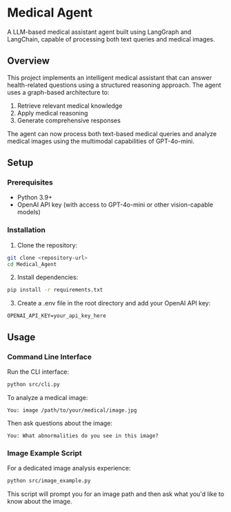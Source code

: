 # Medical Agent

A LLM-based medical assistant agent built using LangGraph and LangChain, capable of processing both text queries and medical images.

## Overview

This project implements an intelligent medical assistant that can answer health-related questions using a structured reasoning approach. The agent uses a graph-based architecture to:

1. Retrieve relevant medical knowledge
2. Apply medical reasoning
3. Generate comprehensive responses

The agent can now process both text-based medical queries and analyze medical images using the multimodal capabilities of GPT-4o-mini.

## Setup

### Prerequisites

- Python 3.9+
- OpenAI API key (with access to GPT-4o-mini or other vision-capable models)

### Installation

1. Clone the repository:
```bash
git clone <repository-url>
cd Medical_Agent
```

2. Install dependencies:
```bash
pip install -r requirements.txt
```

3. Create a .env file in the root directory and add your OpenAI API key:
```
OPENAI_API_KEY=your_api_key_here
```

## Usage

### Command Line Interface

Run the CLI interface:
```bash
python src/cli.py
```

To analyze a medical image:
```
You: image /path/to/your/medical/image.jpg
```

Then ask questions about the image:
```
You: What abnormalities do you see in this image?
```

### Image Example Script

For a dedicated image analysis experience:
```bash
python src/image_example.py
```

This script will prompt you for an image path and then ask what you'd like to know about the image.
